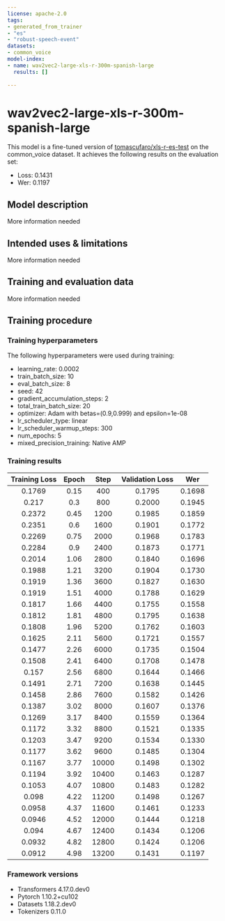 ```yaml
---
license: apache-2.0
tags:
- generated_from_trainer
- "es"
- "robust-speech-event"
datasets:
- common_voice
model-index:
- name: wav2vec2-large-xls-r-300m-spanish-large
  results: []
 
---
```


<!-- This model card has been generated automatically according to the information the Trainer had access to. You
should probably proofread and complete it, then remove this comment. -->

# wav2vec2-large-xls-r-300m-spanish-large

This model is a fine-tuned version of [tomascufaro/xls-r-es-test](https://huggingface.co/tomascufaro/xls-r-es-test) on the common_voice dataset.
It achieves the following results on the evaluation set:
- Loss: 0.1431
- Wer: 0.1197

## Model description

More information needed

## Intended uses & limitations

More information needed

## Training and evaluation data

More information needed

## Training procedure

### Training hyperparameters

The following hyperparameters were used during training:
- learning_rate: 0.0002
- train_batch_size: 10
- eval_batch_size: 8
- seed: 42
- gradient_accumulation_steps: 2
- total_train_batch_size: 20
- optimizer: Adam with betas=(0.9,0.999) and epsilon=1e-08
- lr_scheduler_type: linear
- lr_scheduler_warmup_steps: 300
- num_epochs: 5
- mixed_precision_training: Native AMP

### Training results

| Training Loss | Epoch | Step  | Validation Loss | Wer    |
|:-------------:|:-----:|:-----:|:---------------:|:------:|
| 0.1769        | 0.15  | 400   | 0.1795          | 0.1698 |
| 0.217         | 0.3   | 800   | 0.2000          | 0.1945 |
| 0.2372        | 0.45  | 1200  | 0.1985          | 0.1859 |
| 0.2351        | 0.6   | 1600  | 0.1901          | 0.1772 |
| 0.2269        | 0.75  | 2000  | 0.1968          | 0.1783 |
| 0.2284        | 0.9   | 2400  | 0.1873          | 0.1771 |
| 0.2014        | 1.06  | 2800  | 0.1840          | 0.1696 |
| 0.1988        | 1.21  | 3200  | 0.1904          | 0.1730 |
| 0.1919        | 1.36  | 3600  | 0.1827          | 0.1630 |
| 0.1919        | 1.51  | 4000  | 0.1788          | 0.1629 |
| 0.1817        | 1.66  | 4400  | 0.1755          | 0.1558 |
| 0.1812        | 1.81  | 4800  | 0.1795          | 0.1638 |
| 0.1808        | 1.96  | 5200  | 0.1762          | 0.1603 |
| 0.1625        | 2.11  | 5600  | 0.1721          | 0.1557 |
| 0.1477        | 2.26  | 6000  | 0.1735          | 0.1504 |
| 0.1508        | 2.41  | 6400  | 0.1708          | 0.1478 |
| 0.157         | 2.56  | 6800  | 0.1644          | 0.1466 |
| 0.1491        | 2.71  | 7200  | 0.1638          | 0.1445 |
| 0.1458        | 2.86  | 7600  | 0.1582          | 0.1426 |
| 0.1387        | 3.02  | 8000  | 0.1607          | 0.1376 |
| 0.1269        | 3.17  | 8400  | 0.1559          | 0.1364 |
| 0.1172        | 3.32  | 8800  | 0.1521          | 0.1335 |
| 0.1203        | 3.47  | 9200  | 0.1534          | 0.1330 |
| 0.1177        | 3.62  | 9600  | 0.1485          | 0.1304 |
| 0.1167        | 3.77  | 10000 | 0.1498          | 0.1302 |
| 0.1194        | 3.92  | 10400 | 0.1463          | 0.1287 |
| 0.1053        | 4.07  | 10800 | 0.1483          | 0.1282 |
| 0.098         | 4.22  | 11200 | 0.1498          | 0.1267 |
| 0.0958        | 4.37  | 11600 | 0.1461          | 0.1233 |
| 0.0946        | 4.52  | 12000 | 0.1444          | 0.1218 |
| 0.094         | 4.67  | 12400 | 0.1434          | 0.1206 |
| 0.0932        | 4.82  | 12800 | 0.1424          | 0.1206 |
| 0.0912        | 4.98  | 13200 | 0.1431          | 0.1197 |


### Framework versions

- Transformers 4.17.0.dev0
- Pytorch 1.10.2+cu102
- Datasets 1.18.2.dev0
- Tokenizers 0.11.0
